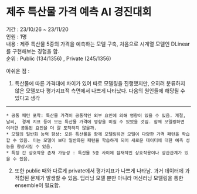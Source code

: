 # 제주 특산물 가격 예측 AI 경진대회
  
기간 : 23/10/26 ~ 23/11/20  
인원 : 1명  
내용 : 제주 특산물 5종의 가격을 예측하는 모델 구축, 처음으로 시계열 모델인 DLinear를 구현해보는 경험을 함.  
순위 : Public (134/1356) , Private (245/1356)  

아쉬운 점 :
1) 특산물에 따른 가격대에 차이가 있어 따로 모델링을 진행했지만, 오히려 분류하지 않은 모델보다 평가지표적 측면에서 나쁘게 나타났다.
   다음의 원인들에 해당될 수 있다고 생각
---
    * 공통 패턴 포착: 특산물 가격이 공통적인 외부 요인에 의해 영향이 있을 수 있음. 계절, 날씨,  경제 지표 등이 모든 특산물 가격에 영향을 미칠 수 있었을 것임. 함께 모델링하면 이러한 공통된 요인을 더 잘 포착하지 않을까.
    * 모델의 일반화 능력 향상: 모든 특산물을 함께 모델링하면 모델이 다양한 가격 패턴을 학습할 수 있음. 이는 모델이 보다 일반화된 패턴을 학습하게 되어 새로운 데이터에 대한 예측 성능을 향상시킬 수 있음.
    * 특징 간 상호작용 존재 가능성 : 특산물 5종 사이에 잠재적인 상호작용이나 상관관계가 있을 수 있음.

2) 또한 public 때와 다르게 private에서 평가지표가 나쁘게 나타남.
   과거 데이터에 과적합된 문제가 발생할 수 있음. 딥러닝 모델 뿐만 아니라 머신러닝 모델링을 통한 ensemble이 필요함.
   
   
